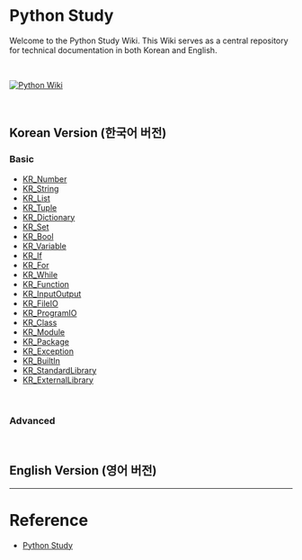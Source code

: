 # Python Study

Welcome to the Python Study Wiki. This Wiki serves as a central repository for technical documentation in both Korean and English.

<br/>

[![Python Wiki](https://img.shields.io/badge/Python%20Wiki-%233776AB?style=for-the-badge&logo=python&logoColor=white)](https://github.com/somaz94/python-study/wiki)

<br/>

## Korean Version (한국어 버전)

### Basic 
- [KR\_Number](https://github.com/somaz94/python-study/wiki/KR_Number)
- [KR\_String](https://github.com/somaz94/python-study/wiki/KR_String)
- [KR\_List](https://github.com/somaz94/python-study/wiki/KR_List)
- [KR\_Tuple](https://github.com/somaz94/python-study/wiki/KR_Tuple)
- [KR\_Dictionary](https://github.com/somaz94/python-study/wiki/KR_Dictionary)
- [KR\_Set](https://github.com/somaz94/python-study/wiki/KR_Set)
- [KR\_Bool](https://github.com/somaz94/python-study/wiki/KR_Bool)
- [KR\_Variable](https://github.com/somaz94/python-study/wiki/KR_Variable)
- [KR\_If](https://github.com/somaz94/python-study/wiki/KR_If)
- [KR\_For](https://github.com/somaz94/python-study/wiki/KR_For)
- [KR\_While](https://github.com/somaz94/python-study/wiki/KR_While)
- [KR\_Function](https://github.com/somaz94/python-study/wiki/KR_Function)
- [KR\_InputOutput](https://github.com/somaz94/python-study/wiki/KR_InputOutput)
- [KR\_FileIO](https://github.com/somaz94/python-study/wiki/KR_FileIO)
- [KR\_ProgramIO](https://github.com/somaz94/python-study/wiki/KR_ProgramIO)
- [KR\_Class](https://github.com/somaz94/python-study/wiki/KR_Class)
- [KR\_Module](https://github.com/somaz94/python-study/wiki/KR_Module)
- [KR\_Package](https://github.com/somaz94/python-study/wiki/KR_Package)
- [KR\_Exception](https://github.com/somaz94/python-study/wiki/KR_Exception)
- [KR\_BuiltIn](https://github.com/somaz94/python-study/wiki/KR_BuiltIn)
- [KR\_StandardLibrary](https://github.com/somaz94/python-study/wiki/KR_StandardLibrary)
- [KR\_ExternalLibrary](https://github.com/somaz94/python-study/wiki/KR_ExternalLibrary)

<br/>

### Advanced 


<br/>

## English Version (영어 버전)


---------------------------

# Reference
- [Python Study](https://wikidocs.net/book/1)